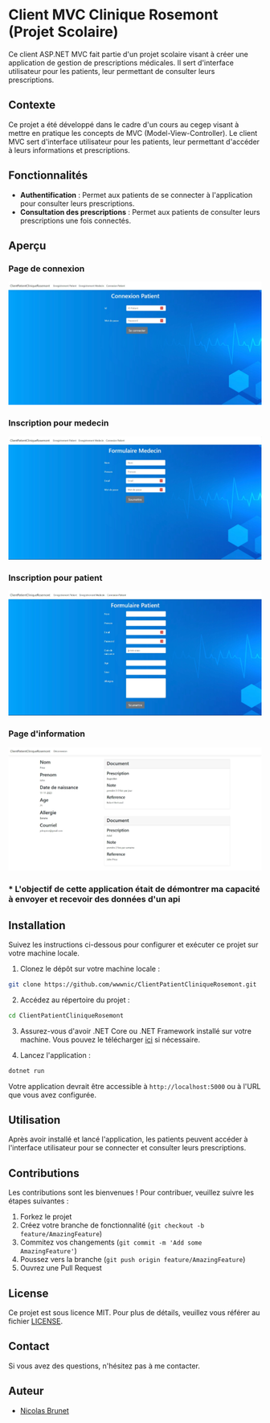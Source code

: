 # Client MVC Clinique Rosemont (Projet Scolaire)

Ce client ASP.NET MVC fait partie d'un projet scolaire visant à créer une application de gestion de prescriptions médicales. Il sert d'interface utilisateur pour les patients, leur permettant de consulter leurs prescriptions.

## Contexte

Ce projet a été développé dans le cadre d'un cours au cegep visant à mettre en pratique les concepts de MVC (Model-View-Controller). Le client MVC sert d'interface utilisateur pour les patients, leur permettant d'accéder à leurs informations et prescriptions.

## Fonctionnalités

- **Authentification** : Permet aux patients de se connecter à l'application pour consulter leurs prescriptions.
- **Consultation des prescriptions** : Permet aux patients de consulter leurs prescriptions une fois connectés.

## Aperçu

### Page de connexion

![Connexion](/photos/Connexion.jpg)

### Inscription pour medecin

![Formulaire médecin](/photos/Formulaire%20medecin.jpg)

### Inscription pour patient

![Formulaire patient](/photos/Formulaire%20patient.jpg)

### Page d'information

![Information](/photos/Information.jpg)

### * L'objectif de cette application était de démontrer ma capacité à envoyer et recevoir des données d'un api


## Installation

Suivez les instructions ci-dessous pour configurer et exécuter ce projet sur votre machine locale.

1. Clonez le dépôt sur votre machine locale :

```bash
git clone https://github.com/wwwnic/ClientPatientCliniqueRosemont.git
```

2. Accédez au répertoire du projet :

```bash
cd ClientPatientCliniqueRosemont
```

3. Assurez-vous d'avoir .NET Core ou .NET Framework installé sur votre machine. Vous pouvez le télécharger [ici](https://dotnet.microsoft.com/download) si nécessaire.

4. Lancez l'application :

```bash
dotnet run
```

Votre application devrait être accessible à `http://localhost:5000` ou à l'URL que vous avez configurée.

## Utilisation

Après avoir installé et lancé l'application, les patients peuvent accéder à l'interface utilisateur pour se connecter et consulter leurs prescriptions.

## Contributions

Les contributions sont les bienvenues ! Pour contribuer, veuillez suivre les étapes suivantes :

1. Forkez le projet
2. Créez votre branche de fonctionnalité (`git checkout -b feature/AmazingFeature`)
3. Commitez vos changements (`git commit -m 'Add some AmazingFeature'`)
4. Poussez vers la branche (`git push origin feature/AmazingFeature`)
5. Ouvrez une Pull Request

## License

Ce projet est sous licence MIT. Pour plus de détails, veuillez vous référer au fichier [LICENSE](LICENSE).

## Contact

Si vous avez des questions, n'hésitez pas à me contacter.

## Auteur

- [Nicolas Brunet](https://github.com/wwwnic)

